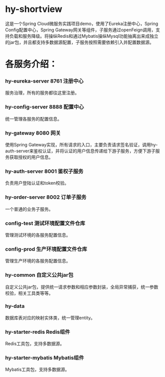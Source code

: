 # hy-shortview
这是一个Spring Cloud微服务实践项目demo，使用了Eureka注册中心，Spring Config配置中心，Spring Gateway网关等组件，子服务通过openFeign调用，支持负载和服务降级。将操纵Redis和通过Mybatis操纵Mysql功能抽离出来成独立的jar包，并且都支持多数据源配置，子服务按照需要依赖引入并配置数据源。

# 各服务介绍：
### hy-eureka-server 8761 注册中心
服务治理，所有的服务都往这里注册。

### hy-config-server 8888 配置中心
统一管理各服务的配置信息。

### hy-gateway 8080 网关
使用Spring Gateway实现，所有请求的入口，主要负责请求签名验证，调用hy-auth-server来鉴权认证，并将认证的用户信息传递给下游子服务，方便下游子服务获取授权的用户信息。

### hy-auth-server 8001 鉴权子服务
负责用户登陆认证和token校验。

### hy-order-server 8002 订单子服务
一个普通的业务子服务。

### config-test 测试环境配置文件仓库
管理测试环境的各服务配置信息。

### config-prod 生产环境配置文件仓库
管理生产环境的各服务配置信息。

### hy-common 自定义公共jar包
自定义公共jar包，提供统一请求参数和相应参数封装，全局异常捕获，统一参数校验，相关工具类等等。

### hy-data
数据库表对应的映射实体类，统一管理entity。

### hy-starter-redis Redis组件
Redis工具包，支持多数据源。

### hy-starter-mybatis Mybatis组件
Mybatis工具包，支持多数据源。
